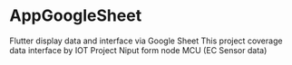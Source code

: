 # AppGoogleSheet
Flutter display data and interface via Google Sheet
This project coverage data interface by IOT Project 
Niput form node MCU (EC Sensor data)

